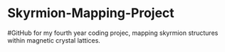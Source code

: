 # Skyrmion-Mapping-Project
#GitHub for my fourth year coding projec, mapping skyrmion structures within magnetic crystal lattices.
